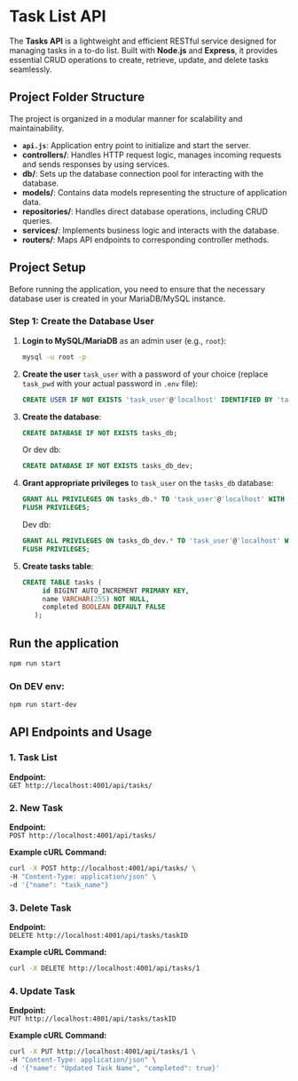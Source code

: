 # Task List API

The **Tasks API** is a lightweight and efficient RESTful service designed for managing tasks in a to-do list. Built with **Node.js** and **Express**, it provides essential CRUD operations to create, retrieve, update, and delete tasks seamlessly.

## Project Folder Structure

The project is organized in a modular manner for scalability and maintainability. 

- **`api.js`**: Application entry point to initialize and start the server.  
- **controllers/**: Handles HTTP request logic, manages incoming requests and sends responses by using services.
- **db/**: Sets up the database connection pool for interacting with the database.
- **models/**: Contains data models representing the structure of application data.
- **repositories/**: Handles direct database operations, including CRUD queries.
- **services/**: Implements business logic and interacts with the database.
- **routers/**: Maps API endpoints to corresponding controller methods.

## Project Setup

Before running the application, you need to ensure that the necessary database user is created in your MariaDB/MySQL instance.

### Step 1: Create the Database User

1. **Login to MySQL/MariaDB** as an admin user (e.g., `root`):

   ```bash
   mysql -u root -p
   ```

2. **Create the user** `task_user` with a password of your choice (replace `task_pwd` with your actual password in `.env` file):

   ```sql
   CREATE USER IF NOT EXISTS 'task_user'@'localhost' IDENTIFIED BY 'task_pwd';
   ```

3. **Create the database**:

   ```sql
   CREATE DATABASE IF NOT EXISTS tasks_db;
   ```

   Or dev db: 
   ```sql
   CREATE DATABASE IF NOT EXISTS tasks_db_dev;
   ```

4. **Grant appropriate privileges** to `task_user` on the `tasks_db` database:

   ```sql
   GRANT ALL PRIVILEGES ON tasks_db.* TO 'task_user'@'localhost' WITH GRANT OPTION; 
   FLUSH PRIVILEGES;
   ```

    Dev db: 
   ```sql
   GRANT ALL PRIVILEGES ON tasks_db_dev.* TO 'task_user'@'localhost' WITH GRANT OPTION; 
   FLUSH PRIVILEGES;
   ```

5. **Create tasks table**:

   ```sql
   CREATE TABLE tasks (
        id BIGINT AUTO_INCREMENT PRIMARY KEY,
        name VARCHAR(255) NOT NULL,
        completed BOOLEAN DEFAULT FALSE
      );
   ```

## Run the application

   ```bash
   npm run start
   ```

### On DEV env:

   ```bash
   npm run start-dev
   ```


## API Endpoints and Usage

### 1. Task List
**Endpoint:**  
`GET http://localhost:4001/api/tasks/`  

### 2. New Task
**Endpoint:**  
`POST http://localhost:4001/api/tasks/`  

**Example cURL Command:**  
```bash
curl -X POST http://localhost:4001/api/tasks/ \
-H "Content-Type: application/json" \
-d '{"name": "task_name"}
```


### 3. Delete Task
**Endpoint:**  
`DELETE http://localhost:4001/api/tasks/taskID`

**Example cURL Command:**  
```bash
curl -X DELETE http://localhost:4001/api/tasks/1
```

### 4. Update Task
**Endpoint:**  
`PUT http://localhost:4001/api/tasks/taskID`

**Example cURL Command:**  
```bash
curl -X PUT http://localhost:4001/api/tasks/1 \
-H "Content-Type: application/json" \
-d '{"name": "Updated Task Name", "completed": true}'
```